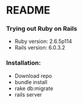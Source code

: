 # README
### Trying out Ruby on Rails

* Ruby version:  2.6.5p114
* Rails version:  6.0.3.2

### Installation:
- Download repo
- bundle install
- rake db:migrate
- rails server


